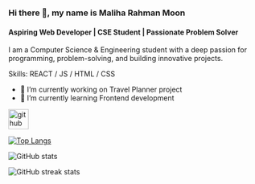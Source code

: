 ### Hi there 👋, my name is Maliha Rahman Moon
#### Aspiring Web Developer | CSE Student | Passionate Problem Solver
I am a Computer Science & Engineering student with a deep passion for programming, problem-solving, and building innovative projects.

Skills: REACT / JS / HTML / CSS

- 🔭 I’m currently working on Travel Planner project 
- 🌱 I’m currently learning Frontend development 


[<img src='https://cdn.jsdelivr.net/npm/simple-icons@3.0.1/icons/github.svg' alt='github' height='40'>](https://github.com/Maliha-Moon)  

[![Top Langs](https://github-readme-stats.vercel.app/api/top-langs/?username=Maliha-Moon)](https://github.com/anuraghazra/github-readme-stats)

![GitHub stats](https://github-readme-stats.vercel.app/api?username=Maliha-Moon&show_icons=true)  

![GitHub streak stats](https://streak-stats.demolab.com/?user=Maliha-Moon)  

